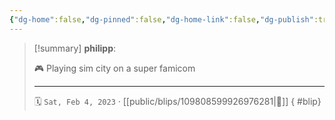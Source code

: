 ```yaml
---
{"dg-home":false,"dg-pinned":false,"dg-home-link":false,"dg-publish":true,"tags":["dgblip"],"disabled rules":["yaml-title","yaml-title-alias","file-name-heading"],"title":"philipp on mastodon @ 2023-02-04","created-date":"2023-02-04T21:31:03","id":109808599926976290,"updated-date":"2025-05-02T08:50:43","dg-path":"blips/109808599926976281.md","permalink":"/blips/109808599926976281/","dgPassFrontmatter":true}
---
```


> [!summary] **philipp**:
>
> 🎮 Playing sim city on a super famicom
> - - -
>
> 🗓️ `Sat, Feb 4, 2023` · [[public/blips/109808599926976281\|🔗]]
{ #blip}

